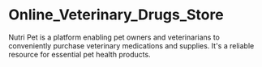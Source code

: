 # Online_Veterinary_Drugs_Store

Nutri Pet is a platform enabling pet owners and veterinarians to conveniently purchase veterinary medications and supplies. It's a reliable resource for essential pet health products.
